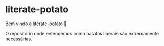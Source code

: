 # literate-potato

Bem vindo a literate-potato :tada:

O repositório onde entendemos como batatas liberais são extremamente necessárias.